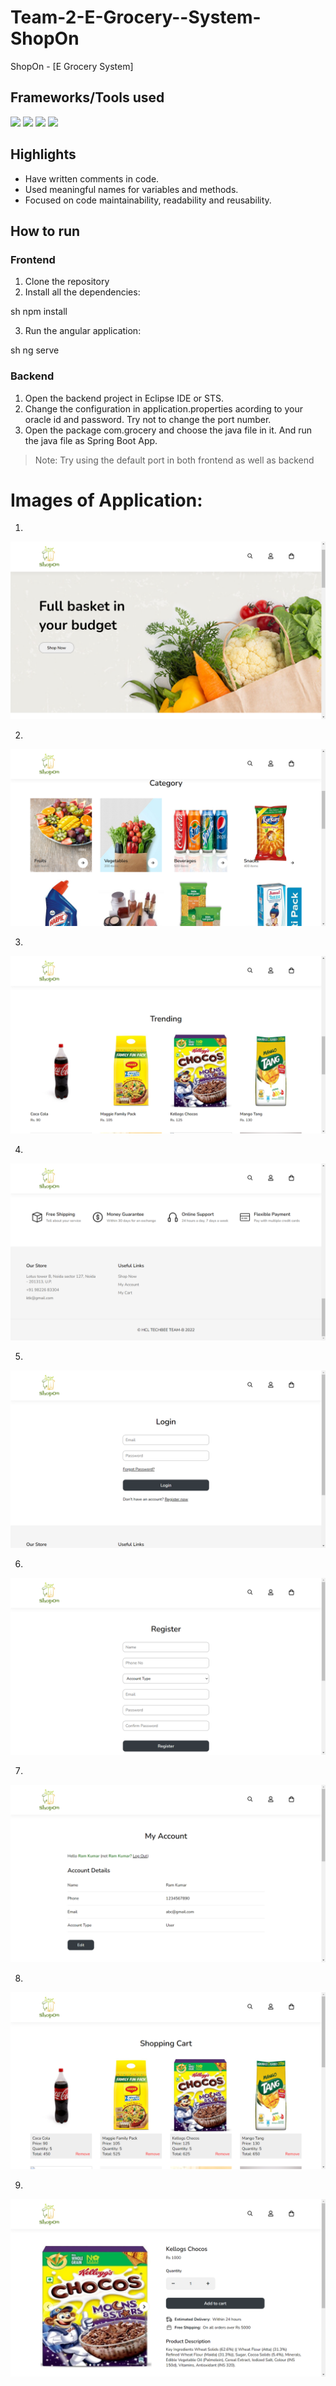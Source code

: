 # Team-2-E-Grocery--System-ShopOn
ShopOn - [E Grocery System]

## Frameworks/Tools used

![](https://img.shields.io/badge/Angular-DD0031?style=for-the-badge&logo=angular&logoColor=white)  ![](https://img.shields.io/badge/Spring-6AAD3D?style=for-the-badge&logo=spring&logoColor=white) ![](https://img.shields.io/badge/Java-FFFFFF?style=for-the-badge&logo=java&logoColor=red) ![](https://img.shields.io/badge/oracle-ed1c24?style=for-the-badge&logo=oracle&logoColor=white)

## Highlights

- Have written comments in code.
- Used meaningful names for variables and methods.
- Focused on code maintainability, readability and reusability.

## How to run

### Frontend
1. Clone the repository
2. Install all the dependencies: 

sh
npm install


3. Run the angular application: 

sh
ng serve


### Backend

1. Open the backend project in Eclipse IDE or STS.
2. Change the configuration in application.properties acording to your oracle id and password. Try not to change the port number.
3. Open the package com.grocery and choose the java file in it. And run the java file as Spring Boot App.

> Note: Try using the default port in both frontend as well as backend 


# Images of Application:
1.

![Home Page](https://github.com/DhruvH3007/Team-2-E-Grocery--System-ShopOn/blob/main/Images/1.png)

2.

![Category Page](https://github.com/DhruvH3007/Team-2-E-Grocery--System-ShopOn/blob/main/Images/2.png)

3.

![Category Page](https://github.com/DhruvH3007/Team-2-E-Grocery--System-ShopOn/blob/main/Images/3.png)

4.

![Category Page](https://github.com/DhruvH3007/Team-2-E-Grocery--System-ShopOn/blob/main/Images/4.png)

5.

![Category Page](https://github.com/DhruvH3007/Team-2-E-Grocery--System-ShopOn/blob/main/Images/5.png)

6.

![Cart](https://github.com/DhruvH3007/Team-2-E-Grocery--System-ShopOn/blob/main/Images/6.png)

7.

![Sign up](https://github.com/DhruvH3007/Team-2-E-Grocery--System-ShopOn/blob/main/Images/7.png)

8.

![Sign in](https://github.com/DhruvH3007/Team-2-E-Grocery--System-ShopOn/blob/main/Images/8.png)

9.

![Sign in](https://github.com/DhruvH3007/Team-2-E-Grocery--System-ShopOn/blob/main/Images/9.png)
